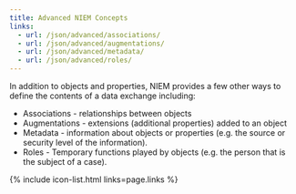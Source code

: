 ```yaml
---
title: Advanced NIEM Concepts
links:
  - url: /json/advanced/associations/
  - url: /json/advanced/augmentations/
  - url: /json/advanced/metadata/
  - url: /json/advanced/roles/
---
```


In addition to objects and properties, NIEM provides a few other ways to define the contents of a data exchange including:
* Associations - relationships between objects
* Augmentations - extensions (additional properties) added to an object
* Metadata - information about objects or properties (e.g. the source or security level of the information).
* Roles - Temporary functions played by objects (e.g. the person that is the subject of a case).

{% include icon-list.html links=page.links %}
